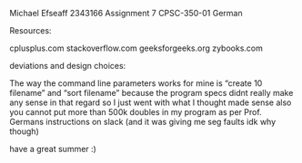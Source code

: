 Michael Efseaff
2343166
Assignment 7
CPSC-350-01
German




Resources:

cplusplus.com
stackoverflow.com
geeksforgeeks.org
zybooks.com

deviations and design choices:

The way the command line parameters works for mine is “create 10 filename” and “sort filename” because the program specs didnt really make any sense in that regard so I just went with what I thought made sense also you cannot put more than 500k doubles in my program as per Prof. Germans instructions on slack (and it was giving me seg faults idk why though)


have a great summer :)







